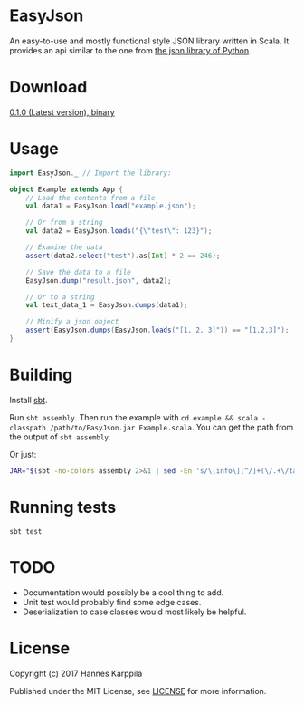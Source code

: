# EasyJson

An easy-to-use and mostly functional style JSON library written in Scala. It provides an api similar to the one from [the json library of Python](https://docs.python.org/3.5/library/json.html).

# Download

[0.1.0 (Latest version), binary](https://github.com/Dentosal/EasyJson/releases/download/0.1.0/EasyJson.jar)

# Usage

```scala
import EasyJson._ // Import the library:

object Example extends App {
    // Load the contents from a file
    val data1 = EasyJson.load("example.json");

    // Or from a string
    val data2 = EasyJson.loads("{\"test\": 123}");

    // Examine the data
    assert(data2.select("test").as[Int] * 2 == 246);

    // Save the data to a file
    EasyJson.dump("result.json", data2);

    // Or to a string
    val text_data_1 = EasyJson.dumps(data1);

    // Minify a json object
    assert(EasyJson.dumps(EasyJson.loads("[1, 2, 3]")) == "[1,2,3]");
}
```

# Building

Install [sbt](http://www.scala-sbt.org/download.html).

Run `sbt assembly`. Then run the example with `cd example && scala -classpath /path/to/EasyJson.jar Example.scala`. You can get the path from the output of `sbt assembly`.

Or just:

```bash
JAR="$(sbt -no-colors assembly 2>&1 | sed -En 's/\[info\][^/]+(\/.+\/target\/.+\.jar).*/\1/p' | tr -d '\n')" && cd example && scala -classpath $JAR Example.scala && cd ..
```

# Running tests

```
sbt test
```


# TODO

* Documentation would possibly be a cool thing to add.
* Unit test would probably find some edge cases.
* Deserialization to case classes would most likely be helpful.

# License

Copyright (c) 2017 Hannes Karppila

Published under the MIT License, see [LICENSE](/LICENSE) for more information.
